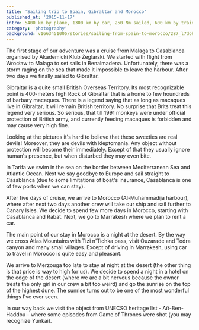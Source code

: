 ```yaml
---
title: 'Sailing trip to Spain, Gibraltar and Morocco'
published_at: '2015-11-17'
intro: 5400 km by plane, 1300 km by car, 250 Nm sailed, 600 km by train, several taxi courses and many kilometers by foot. During 15 days we visited 5 countries on two continents. I invite you to take this trip with us and see some photos!
category: 'photography'
background: v1663451005/stories/sailing-from-spain-to-morocco/287_l7dokc.jpg
---
```


The first stage of our adventure was a cruise from Malaga to Casablanca organised by Akademicki Klub Żeglarski. We started with flight from Wrocław to Malaga to set sails in Benalmadena. Unfortunately, there was a storm raging on the sea that made it impossible to leave the harbour. After two days we finally sailed to Gibraltar.

<photo-lazy src="https://res.cloudinary.com/lukaszrados/image/upload/v1663451003/stories/sailing-from-spain-to-morocco/267_ou9hgr.jpg" padding-bottom="66.666"></photo-lazy>

<photo-lazy src="https://res.cloudinary.com/lukaszrados/image/upload/v1663451003/stories/sailing-from-spain-to-morocco/268_hfu2vs.jpg" padding-bottom="66.666"></photo-lazy>

<photo-lazy src="https://res.cloudinary.com/lukaszrados/image/upload/v1663451003/stories/sailing-from-spain-to-morocco/269_uoqnnz.jpg" padding-bottom="66.666"></photo-lazy>

Gibraltar is a quite small British Overseas Territory. Its most recognizable point is 400-meters high Rock of Gibraltar that is a home to few houndreds of barbary macaques. There is a legend saying that as long as macaques live in Gibraltar, it will remain British territory. No surprise that Brits treat this legend very serious. So serious, that till 1991 monkeys were under official protection of British army, and currently feeding macaques is forbidden and may cause very high fine.

<photo-lazy src="https://res.cloudinary.com/lukaszrados/image/upload/v1663451002/stories/sailing-from-spain-to-morocco/271_bjjqkm.jpg" padding-bottom="66.666"></photo-lazy>

<photo-lazy src="https://res.cloudinary.com/lukaszrados/image/upload/v1663451002/stories/sailing-from-spain-to-morocco/272_tcwge1.jpg" padding-bottom="66.666"></photo-lazy>

<photo-lazy src="https://res.cloudinary.com/lukaszrados/image/upload/v1663451003/stories/sailing-from-spain-to-morocco/273_rimaem.jpg" padding-bottom="66.666"></photo-lazy>

Looking at the pictures it's hard to believe that these sweeties are real devils! Moreover, they are devils with kleptomania. Any object without protection will become their immediately. Except of that they usually ignore human's presence, but when disturbed they may even bite.

<photo-lazy src="https://res.cloudinary.com/lukaszrados/image/upload/v1663451003/stories/sailing-from-spain-to-morocco/275_e51enu.jpg" padding-bottom="66.666"></photo-lazy>

<photo-lazy src="https://res.cloudinary.com/lukaszrados/image/upload/v1663451004/stories/sailing-from-spain-to-morocco/276_l6x7d8.jpg" padding-bottom="66.666"></photo-lazy>

<photo-lazy src="https://res.cloudinary.com/lukaszrados/image/upload/v1663451003/stories/sailing-from-spain-to-morocco/277_m7c3nk.jpg" padding-bottom="66.666"></photo-lazy>

<photo-lazy src="https://res.cloudinary.com/lukaszrados/image/upload/v1663451004/stories/sailing-from-spain-to-morocco/279_hfcsgi.jpg" padding-bottom="66.666"></photo-lazy>

In Tarifa we swim in the sea on the border between Mediterranean Sea and Atlantic Ocean. Next we say goodbye to Europe and sail straight to Casablanca (due to some limitations of boat's insurance, Casablanca is one of few ports when we can stay).

<photo-lazy src="https://res.cloudinary.com/lukaszrados/image/upload/v1663451003/stories/sailing-from-spain-to-morocco/281_iqpern.jpg" padding-bottom="66.666"></photo-lazy>

<photo-lazy src="https://res.cloudinary.com/lukaszrados/image/upload/v1663451005/stories/sailing-from-spain-to-morocco/284_olhks6.jpg" padding-bottom="150"></photo-lazy>

After five days of cruise, we arrive to Morocco (Al-Muhammadija harbour), where after next two days another crew will take our ship and sail further to Canary Isles. We decide to spend few more days in Morocco, starting with Casablanca and Rabat. Next, we go to Marrakesh where we plan to rent a car.

<photo-lazy src="https://res.cloudinary.com/lukaszrados/image/upload/v1663451004/stories/sailing-from-spain-to-morocco/286_owvxas.jpg" padding-bottom="66.666"></photo-lazy>

<photo-lazy src="https://res.cloudinary.com/lukaszrados/image/upload/v1663451005/stories/sailing-from-spain-to-morocco/287_l7dokc.jpg" padding-bottom="66.666"></photo-lazy>

<photo-lazy src="https://res.cloudinary.com/lukaszrados/image/upload/v1663451004/stories/sailing-from-spain-to-morocco/288_vylfxh.jpg" padding-bottom="66.666"></photo-lazy>

<photo-lazy src="https://res.cloudinary.com/lukaszrados/image/upload/v1663451004/stories/sailing-from-spain-to-morocco/289_xn74ld.jpg" padding-bottom="66.666"></photo-lazy>

<photo-lazy src="https://res.cloudinary.com/lukaszrados/image/upload/v1663451005/stories/sailing-from-spain-to-morocco/290_waifbj.jpg" padding-bottom="66.666"></photo-lazy>

<photo-lazy src="https://res.cloudinary.com/lukaszrados/image/upload/v1663451005/stories/sailing-from-spain-to-morocco/291_qtuvm3.jpg" padding-bottom="66.666"></photo-lazy>

<photo-lazy src="https://res.cloudinary.com/lukaszrados/image/upload/v1663451005/stories/sailing-from-spain-to-morocco/292_egkdsr.jpg" padding-bottom="66.666"></photo-lazy>

<photo-lazy src="https://res.cloudinary.com/lukaszrados/image/upload/v1663451005/stories/sailing-from-spain-to-morocco/293_qyesqd.jpg" padding-bottom="66.666"></photo-lazy>

<photo-lazy src="https://res.cloudinary.com/lukaszrados/image/upload/v1663451005/stories/sailing-from-spain-to-morocco/294_hpwmrf.jpg" padding-bottom="66.666"></photo-lazy>

The main point of our stay in Morocco is a night at the desert. By the way we cross Atlas Mountains with Tizi n'Tichka pass, visit Ouzarade and Todra canyon and many small villages. Except of driving in Marrakesh, using car to travel in Morocco is quite easy and pleasant.

We arrive to Merzouga too late to stay at night at the desert (the other thing is that price is way to high for us). We decide to spend a night in a hotel on the edge of the desert (where we are a bit nervous because the owner treats the only girl in our crew a bit too weird) and go the sunrise on the top of the highest dune. The sunrise turns out to be one of the most wonderful things I've ever seen.

<two-columns>
  <photo-lazy src="https://res.cloudinary.com/lukaszrados/image/upload/v1663451005/stories/sailing-from-spain-to-morocco/296_szhu3q.jpg" padding-bottom="150"></photo-lazy>

  <photo-lazy src="https://res.cloudinary.com/lukaszrados/image/upload/v1663451005/stories/sailing-from-spain-to-morocco/297_unkrmd.jpg" padding-bottom="150"></photo-lazy>
</two-columns>

<photo-lazy src="https://res.cloudinary.com/lukaszrados/image/upload/v1663451005/stories/sailing-from-spain-to-morocco/298_wrtuvy.jpg" padding-bottom="150"></photo-lazy>

<photo-lazy src="https://res.cloudinary.com/lukaszrados/image/upload/v1663451006/stories/sailing-from-spain-to-morocco/299_n2vaqs.jpg" padding-bottom="66.666"></photo-lazy>

<photo-lazy src="https://res.cloudinary.com/lukaszrados/image/upload/v1663451006/stories/sailing-from-spain-to-morocco/300_tbvxtt.jpg" padding-bottom="66.666"></photo-lazy>

<photo-lazy src="https://res.cloudinary.com/lukaszrados/image/upload/v1663451006/stories/sailing-from-spain-to-morocco/301_ztdrjx.jpg" padding-bottom="66.666"></photo-lazy>

<photo-lazy src="https://res.cloudinary.com/lukaszrados/image/upload/v1663451006/stories/sailing-from-spain-to-morocco/302_oh6sz7.jpg" padding-bottom="66.666"></photo-lazy>

<photo-lazy src="https://res.cloudinary.com/lukaszrados/image/upload/v1663451006/stories/sailing-from-spain-to-morocco/303_td1y0k.jpg" padding-bottom="66.666"></photo-lazy>

In our way back we visit the object from UNECSO heritage list - Aït-Ben-Haddou - where some episodes from Game of Thrones were shot (you may recognize Yunkai).

<photo-lazy src="https://res.cloudinary.com/lukaszrados/image/upload/v1663451006/stories/sailing-from-spain-to-morocco/305_xk9h72.jpg" padding-bottom="66.666"></photo-lazy>

<photo-lazy src="https://res.cloudinary.com/lukaszrados/image/upload/v1663451006/stories/sailing-from-spain-to-morocco/306_pagbk4.jpg" padding-bottom="66.666"></photo-lazy>
